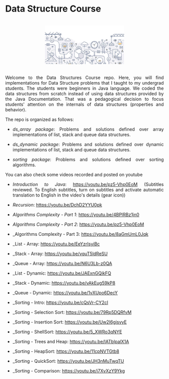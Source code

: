 # Data Structure Course

<br/>
<div align="center">                                                             
  <img height="50%" width="50%" src="./dslogo.png" alt="Data Structures Logo">
</div>  
<br/>

<section>
<div align="justify">
  
Welcome to the Data Structures Course repo. Here, you will find implementations for Data Structure problems that I taught to my undergrad students. The students were beginners in Java language. We coded the data structures from scratch instead of using data structures provided by the Java Documentation. That was a pedagogical decision to focus students' attention on the internals of data structures (properties and behavior).

The repo is organized as follows:
  
* _ds_array package_: Problems and solutions defined over array implementations of list, stack and queue data structures.

* _ds_dynamic package_: Problems and solutions defined over dynamic implementations of list, stack and queue data structures.
  
* _sorting package_: Problems and solutions defined over sorting algorithms.

<div>

You can also check some videos recorded and posted on youtube

  * _Introduction to Java_: https://youtu.be/pz5-Vhp0EoM (Subtitles reviewed. To English subtitles, turn on subtitles and activate automatic translation to English in the video's details (gear icon))
  * _Recursion_: https://youtu.be/DchD2YYU0pk
  
  * _Algorithms Complexity - Part 1_: https://youtu.be/4BPlRBz1jn0
  * _Algorithms Complexity - Part 2_: https://youtu.be/pz5-Vhp0EoM
  * _Algorithms Complexity - Part 3: https://youtu.be/8aGmUmL0Jqk
  
  * _List - Array: https://youtu.be/EeYzrIsyiBc
  * _Stack - Array: https://youtu.be/vquT5ldReSU
  * _Queue - Array: https://youtu.be/N6U3Lb-z0QA
  * _List - Dynamic: https://youtu.be/JAExnGQikFQ
  * _Stack - Dynamic: https://youtu.be/vAkEug59kP8
  * _Queue - Dynamic: https://youtu.be/1vXUpo6DecY
  
  * _Sorting - Intro: https://youtu.be/cQsVr-CY2cI
  * _Sorting - Selection Sort: https://youtu.be/79Rp5DQRfvM
  * _Sorting - Insertion Sort: https://youtu.be/Uw2I6gisvyE
  * _Sorting - ShellSort: https://youtu.be/5_XWRo3qNYE
  * _Sorting - Trees and Heap: https://youtu.be/IATblpalX1A
  * _Sorting - HeapSort: https://youtu.be/11cpNVTGtb8
  * _Sorting - QuickSort: https://youtu.be/JH3nMuTwqTU
  * _Sorting - Comparison: https://youtu.be/i7XvXzY9Ykg
  
  
  
  
</section>
